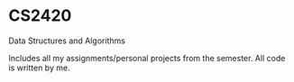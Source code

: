 # CS2420
Data Structures and Algorithms

Includes all my assignments/personal projects from the semester. All code is written by me. 
